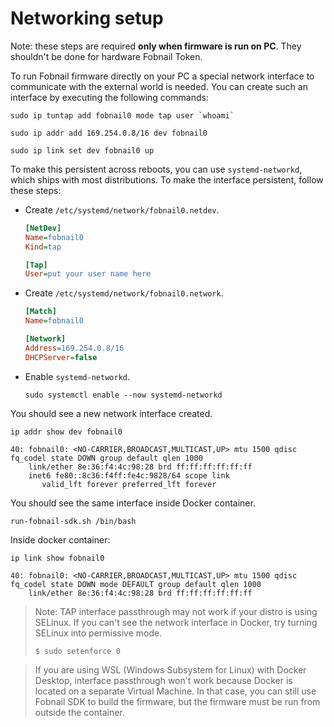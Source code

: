 # Networking setup

Note: these steps are required **only when firmware is run on PC**. They
shouldn't be done for hardware Fobnail Token.

To run Fobnail firmware directly on your PC a special network interface to
communicate with the external world is needed. You can create such an interface
by executing the following commands:

```shell
sudo ip tuntap add fobnail0 mode tap user `whoami`
```

```shell
sudo ip addr add 169.254.0.8/16 dev fobnail0
```

```shell
sudo ip link set dev fobnail0 up
```

To make this persistent across reboots, you can use `systemd-networkd`, which
ships with most distributions. To make the interface persistent, follow these
steps:

* Create `/etc/systemd/network/fobnail0.netdev`.

  ```ini
  [NetDev]
  Name=fobnail0
  Kind=tap

  [Tap]
  User=put your user name here
  ```

* Create `/etc/systemd/network/fobnail0.network`.

  ```ini
  [Match]
  Name=fobnail0

  [Network]
  Address=169.254.0.8/16
  DHCPServer=false
  ```

* Enable `systemd-networkd`.

  ```shell
  sudo systemctl enable --now systemd-networkd
  ```

You should see a new network interface created.

```shell
ip addr show dev fobnail0
```

```shell
40: fobnail0: <NO-CARRIER,BROADCAST,MULTICAST,UP> mtu 1500 qdisc fq_codel state DOWN group default qlen 1000
    link/ether 8e:36:f4:4c:98:28 brd ff:ff:ff:ff:ff:ff
    inet6 fe80::8c36:f4ff:fe4c:9828/64 scope link
       valid_lft forever preferred_lft forever
```

You should see the same interface inside Docker container.

```shell
run-fobnail-sdk.sh /bin/bash
```

Inside docker container:

```shell
ip link show fobnail0
```

```shell
40: fobnail0: <NO-CARRIER,BROADCAST,MULTICAST,UP> mtu 1500 qdisc fq_codel state DOWN mode DEFAULT group default qlen 1000
    link/ether 8e:36:f4:4c:98:28 brd ff:ff:ff:ff:ff:ff
```

> Note: TAP interface passthrough may not work if your distro is using SELinux.
> If you can't see the network interface in Docker, try turning SELinux into
> permissive mode.
> ```shell
> $ sudo setenforce 0
> ```

> If you are using WSL (Windows Subsystem for Linux) with Docker Desktop,
> interface passthrough won't work because Docker is located on a separate
> Virtual Machine. In that case, you can still use Fobnail SDK to build the
> firmware, but the firmware must be run from outside the container.
